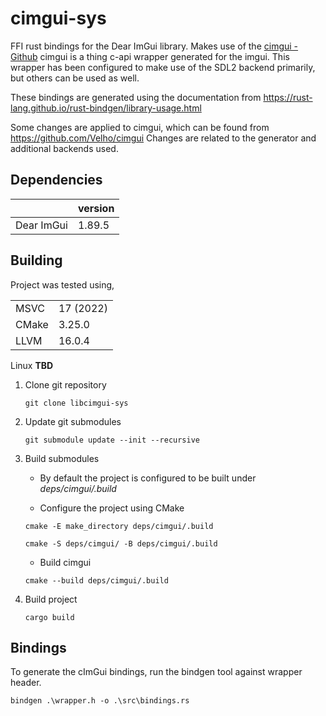 # cimgui-sys

FFI rust bindings for the Dear ImGui library.
Makes use of the [cimgui - Github](https://github.com/cimgui/cimgui)
cimgui is a thing c-api wrapper generated for the imgui.
This wrapper has been configured to make use of the SDL2 backend primarily, but others can be used as well.

These bindings are generated using the documentation from <https://rust-lang.github.io/rust-bindgen/library-usage.html>

Some changes are applied to cimgui, which can be found from <https://github.com/Velho/cimgui>
Changes are related to the generator and additional backends used.

## Dependencies

| | version |
|-|-|
| Dear ImGui | 1.89.5 |

## Building

Project was tested using,

|||
|-|-|
| MSVC | 17 (2022) |
| CMake | 3.25.0 |
| LLVM | 16.0.4 |

Linux **TBD**

1. Clone git repository

    `git clone libcimgui-sys`

2. Update git submodules

    `git submodule update --init --recursive`

3. Build submodules

    * By default the project is configured to be built under
    _deps/cimgui/.build_

    * Configure the project using CMake

    `cmake -E make_directory deps/cimgui/.build`

    `cmake -S deps/cimgui/ -B deps/cimgui/.build`

    * Build cimgui

    `cmake --build deps/cimgui/.build`

4. Build project

    `cargo build`

## Bindings

To generate the cImGui bindings, run the bindgen tool against wrapper header.

`bindgen .\wrapper.h -o .\src\bindings.rs`
